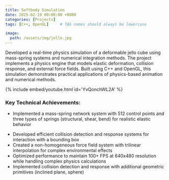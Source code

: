 ```yaml
---
title: Softbody Simulation
date: 2025-02-19 00:00:00 +0800
categories: [Projects]
tags: [C++, OpenGL]     # TAG names should always be lowercase

image:
  path: /assets/img/jello.jpg
---
```


Developed a real-time physics simulation of a deformable jello cube using mass-spring systems and numerical integration methods. The project implements a physics engine that models elastic deformation, collision response, and external force fields. Built using C++ and OpenGL, this simulation demonstrates practical applications of physics-based animation and numerical methods.

{% 
  include embed/youtube.html 
  id='YvQonchWL2A' 
%}

### Key Technical Achievements:
- Implemented a mass-spring network system with 512 control points and three types of springs (structural, shear, bend) for realistic elastic behavior
<!-- - Built a robust physics engine using both Euler and 4th-order Runge-Kutta integration methods for accurate numerical simulation -->
- Developed efficient collision detection and response systems for interaction with a bounding box
- Created a non-homogeneous force field system with trilinear interpolation for complex environmental effects
- Optimized performance to maintain 100+ FPS at 640x480 resolution while handling complex physics calculations
- Implemented collision detection and response with additional geometric primitives (inclined plane, sphere)
